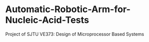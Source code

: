 # Automatic-Robotic-Arm-for-Nucleic-Acid-Tests
Project of SJTU VE373: Design of Microprocessor Based Systems
